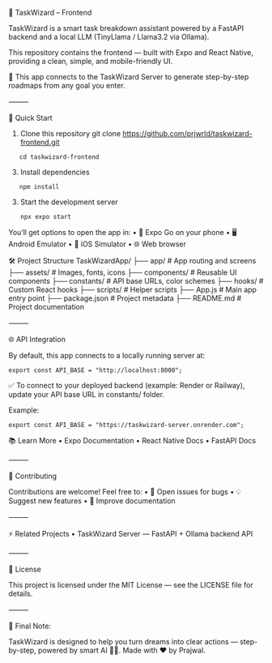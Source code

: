 🎯 TaskWizard – Frontend

TaskWizard is a smart task breakdown assistant powered by a FastAPI backend and a local LLM (TinyLlama / Llama3.2 via Ollama).

This repository contains the frontend — built with Expo and React Native, providing a clean, simple, and mobile-friendly UI.

📡 This app connects to the TaskWizard Server to generate step-by-step roadmaps from any goal you enter.

⸻

🚀 Quick Start

1. Clone this repository
   git clone https://github.com/prjwrld/taskwizard-frontend.git
```
   cd taskwizard-frontend
```

3. Install dependencies
```
   npm install
```

3. Start the development server
   ```
   npx expo start
   ```

You’ll get options to open the app in:
	•	📱 Expo Go on your phone
	•	🖥️ Android Emulator
	•	🍏 iOS Simulator
	•	🌐 Web browser

 🛠️ Project Structure
 TaskWizardApp/
 ├── app/              # App routing and screens
 ├── assets/           # Images, fonts, icons
 ├── components/       # Reusable UI components
 ├── constants/        # API base URLs, color schemes
 ├── hooks/            # Custom React hooks
 ├── scripts/          # Helper scripts
 ├── App.js            # Main app entry point
 ├── package.json      # Project metadata
 ├── README.md         # Project documentation

 
⸻

🌐 API Integration

By default, this app connects to a locally running server at: 
``` 
export const API_BASE = "http://localhost:8000";
```

✅ To connect to your deployed backend (example: Render or Railway), update your API base URL in constants/ folder.

Example: 
```
export const API_BASE = "https://taskwizard-server.onrender.com";
```

📚 Learn More
	•	Expo Documentation
	•	React Native Docs
	•	FastAPI Docs

⸻

🤝 Contributing

Contributions are welcome! Feel free to:
	•	🐛 Open issues for bugs
	•	💡 Suggest new features
	•	📜 Improve documentation

⸻

⚡ Related Projects
	•	TaskWizard Server — FastAPI + Ollama backend API

⸻

📜 License

This project is licensed under the MIT License — see the LICENSE file for details.

⸻

💬 Final Note:

TaskWizard is designed to help you turn dreams into clear actions — step-by-step, powered by smart AI 🧠✨.
Made with ❤️ by Prajwal.




